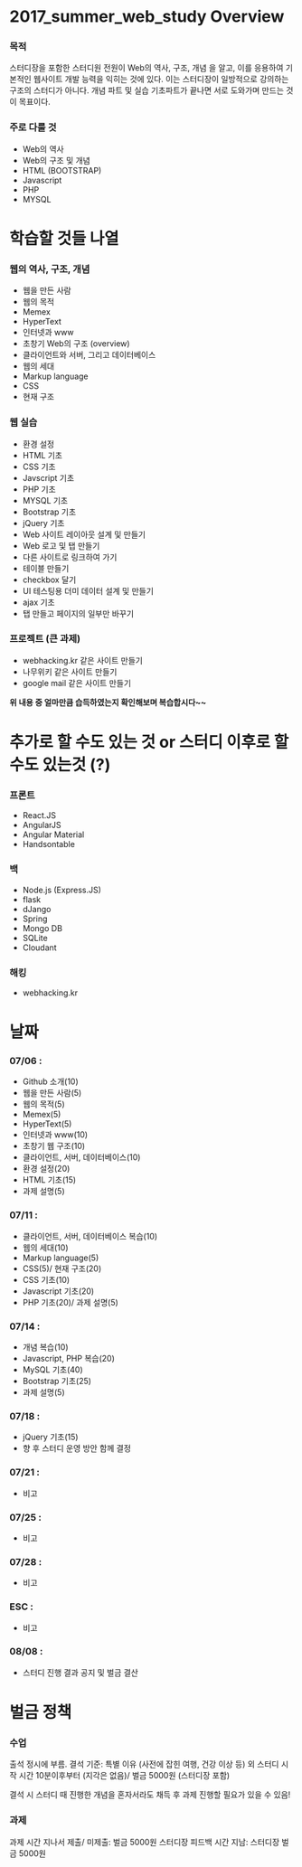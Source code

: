 # 2017_summer_web_study Overview

### 목적
스터디장을 포함한 스터디원 전원이 Web의 역사, 구조, 개념 을 알고,
이를 응용하여 기본적인 웹사이트 개발 능력을 익히는 것에 있다.
이는 스터디장이 일방적으로 강의하는 구조의 스터디가 아니다.
개념 파트 및 실습 기초파트가 끝나면 서로 도와가며 만드는 것이 목표이다.

### 주로 다룰 것
* Web의 역사
* Web의 구조 및 개념
* HTML (BOOTSTRAP)
* Javascript
* PHP
* MYSQL

# 학습할 것들 나열

### 웹의 역사, 구조, 개념
* 웹을 만든 사람
* 웹의 목적
* Memex
* HyperText
* 인터넷과 www
* 초창기 Web의 구조 (overview)
* 클라이언트와 서버, 그리고 데이터베이스
* 웹의 세대
* Markup language
* CSS
* 현재 구조

### 웹 실습
* 환경 설정
* HTML 기초
* CSS 기초
* Javscript 기초
* PHP 기초
* MYSQL 기초
* Bootstrap 기초
* jQuery 기초
* Web 사이트 레이아웃 설계 및 만들기
* Web 로고 및 탭 만들기
* 다른 사이트로 링크하여 가기
* 테이블 만들기
* checkbox 달기
* UI 테스팅용 더미 데이터 설계 및 만들기
* ajax 기초
* 탭 만들고 페이지의 일부만 바꾸기

### 프로젝트 (큰 과제)
* webhacking.kr 같은 사이트 만들기
* 나무위키 같은 사이트 만들기
* google mail 같은 사이트 만들기


__위 내용 중 얼마만큼 습득하였는지 확인해보며 복습합시다~~__

# 추가로 할 수도 있는 것 or 스터디 이후로 할 수도 있는것 (?)
### 프론트
* React.JS
* AngularJS
* Angular Material
* Handsontable

### 백
* Node.js (Express.JS)
* flask
* dJango
* Spring
* Mongo DB
* SQLite
* Cloudant


### 해킹
* webhacking.kr

# 날짜
### 07/06 :
* Github 소개(10)
* 웹을 만든 사람(5)
* 웹의 목적(5)
* Memex(5)
* HyperText(5)
* 인터넷과 www(10)
* 초창기 웹 구조(10)
* 클라이언트, 서버, 데이터베이스(10)
* 환경 설정(20)
* HTML 기초(15)
* 과제 설명(5)

### 07/11 :
* 클라이언트, 서버, 데이터베이스 복습(10)
* 웹의 세대(10)
* Markup language(5)
* CSS(5)/ 현재 구조(20)
* CSS 기초(10)
* Javascript 기초(20)
* PHP 기초(20)/ 과제 설명(5)

### 07/14 :
* 개념 복습(10)
* Javascript, PHP 복습(20)
* MySQL 기초(40)
* Bootstrap 기초(25)
* 과제 설명(5)

### 07/18 :
* jQuery 기초(15)
* 향 후 스터디 운영 방안 함께 결정

### 07/21 :
* 비고

### 07/25 :
* 비고

### 07/28 :
* 비고

### ESC :
* 비고

### 08/08 :
* 스터디 진행 결과 공지 및 벌금 결산

# 벌금 정책

### 수업
출석 정시에 부름.
결석 기준: 특별 이유 (사전에 잡힌 여행, 건강 이상 등) 외 스터디 시작 시간 10분이후부터 (지각은 없음)/ 벌금 5000원 (스터디장 포함)

결석 시 스터디 때 진행한 개념을 혼자서라도 채득 후 과제 진행할 필요가 있을 수 있음!

### 과제
과제 시간 지나서 제출/ 미제출: 벌금 5000원
스터디장 피드백 시간 지남: 스터디장 벌금 5000원
